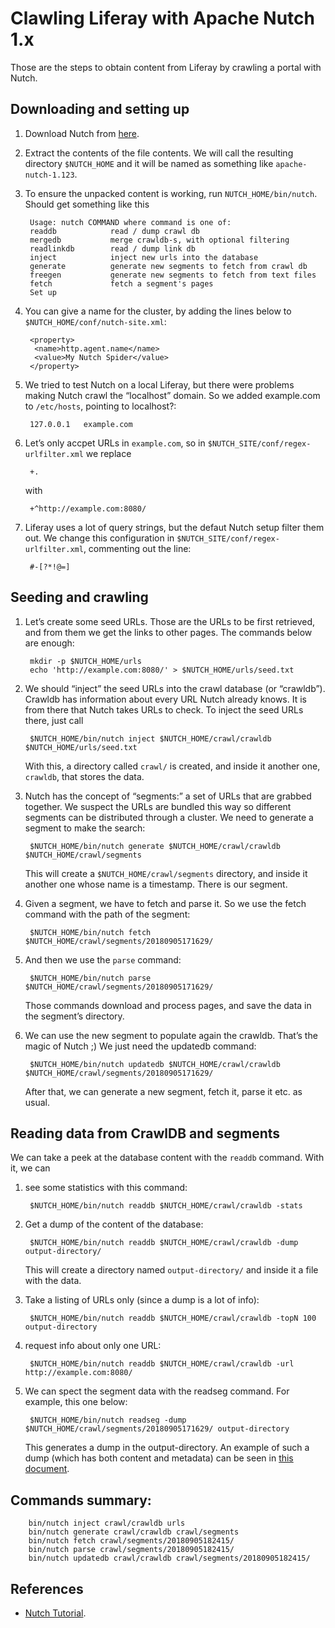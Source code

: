 # Clawling Liferay with Apache Nutch 1.x

Those are the steps to obtain content from Liferay by crawling a portal with Nutch.

## Downloading and setting up
1. Download Nutch from [here](http://www.apache.org/dyn/closer.cgi/nutch/).
2. Extract the contents of the file contents. We will call the resulting directory `$NUTCH_HOME` and it will be named as something like `apache-nutch-1.123`.
3. To ensure the unpacked content is working, run `NUTCH_HOME/bin/nutch`. Should get something like this

        Usage: nutch COMMAND where command is one of:
        readdb            read / dump crawl db
        mergedb           merge crawldb-s, with optional filtering
        readlinkdb        read / dump link db
        inject            inject new urls into the database
        generate          generate new segments to fetch from crawl db
        freegen           generate new segments to fetch from text files
        fetch             fetch a segment's pages
        Set up

4. You can give a name for the cluster, by adding the lines below to `$NUTCH_HOME/conf/nutch-site.xml`:

        <property>
         <name>http.agent.name</name>
         <value>My Nutch Spider</value>
        </property>

5. We tried to test Nutch on a local Liferay, but there were problems making Nutch crawl the “localhost” domain. So we added example.com to `/etc/hosts`, pointing to localhost?:

        127.0.0.1   example.com

6. Let’s only accpet URLs in `example.com`, so in `$NUTCH_SITE/conf/regex-urlfilter.xml` we replace

        +.

    with

        +^http://example.com:8080/
7. Liferay uses a lot of query strings, but the defaut Nutch setup filter them out. We change this configuration in `$NUTCH_SITE/conf/regex-urlfilter.xml`, commenting out the line:

        #-[?*!@=]

## Seeding and crawling
1. Let’s create some seed URLs. Those are the URLs to be first retrieved, and from them we get the links to other pages. The commands below are enough:

        mkdir -p $NUTCH_HOME/urls
        echo 'http://example.com:8080/' > $NUTCH_HOME/urls/seed.txt

2. We should “inject” the seed URLs into the crawl database (or “crawldb”). Crawldb has information about every URL Nutch already knows. It is from there that Nutch takes URLs to check. To inject the seed URLs there, just call

        $NUTCH_HOME/bin/nutch inject $NUTCH_HOME/crawl/crawldb $NUTCH_HOME/urls/seed.txt

    With this, a directory called `crawl/` is created, and inside it another one, `crawldb`, that stores the data.

3. Nutch has the concept of “segments:” a set of URLs that are grabbed together. We suspect the URLs are bundled this way so different segments can be distributed through a cluster. We need to generate a segment to make the search:

        $NUTCH_HOME/bin/nutch generate $NUTCH_HOME/crawl/crawldb $NUTCH_HOME/crawl/segments

    This will create a `$NUTCH_HOME/crawl/segments` directory, and inside it another one whose name is a timestamp. There is our segment.

4. Given a segment, we have to fetch and parse it. So we use the fetch command with the path of the segment:

        $NUTCH_HOME/bin/nutch fetch $NUTCH_HOME/crawl/segments/20180905171629/

5. And then we use the `parse` command:

        $NUTCH_HOME/bin/nutch parse $NUTCH_HOME/crawl/segments/20180905171629/

    Those commands download and process pages, and save the data in the segment’s directory.

6. We can use the new segment to populate again the crawldb. That’s the magic of Nutch ;) We just need the updatedb command:

        $NUTCH_HOME/bin/nutch updatedb $NUTCH_HOME/crawl/crawldb  $NUTCH_HOME/crawl/segments/20180905171629/

    After that, we can generate a new segment, fetch it, parse it etc. as usual.

## Reading data from CrawlDB and segments
We can take a peek at the database content with the `readdb` command. With it, we can

1. see some statistics with this command:

        $NUTCH_HOME/bin/nutch readdb $NUTCH_HOME/crawl/crawldb -stats

2. Get a dump of the content of the database:

        $NUTCH_HOME/bin/nutch readdb $NUTCH_HOME/crawl/crawldb -dump output-directory/

    This will create a directory named `output-directory/` and inside it a file with the data.

3. Take a listing of URLs only (since a dump is a lot of info):

        $NUTCH_HOME/bin/nutch readdb $NUTCH_HOME/crawl/crawldb -topN 100 output-directory

4. request info about only one URL:

        $NUTCH_HOME/bin/nutch readdb $NUTCH_HOME/crawl/crawldb -url http://example.com:8080/

5. We can spect the segment data with the readseg command. For example, this one below:

        $NUTCH_HOME/bin/nutch readseg -dump $NUTCH_HOME/crawl/segments/20180905171629/ output-directory

    This generates a dump in the output-directory. An example of such a dump (which has both content and metadata) can be seen in [this document](https://drive.google.com/file/d/1SCRNjHt--EGglvKrA_wLozpXTEss_HbD/view).

## Commands summary:

        bin/nutch inject crawl/crawldb urls
        bin/nutch generate crawl/crawldb crawl/segments
        bin/nutch fetch crawl/segments/20180905182415/
        bin/nutch parse crawl/segments/20180905182415/
        bin/nutch updatedb crawl/crawldb crawl/segments/20180905182415/

## References
* [Nutch Tutorial](https://wiki.apache.org/nutch/NutchTutorial).


